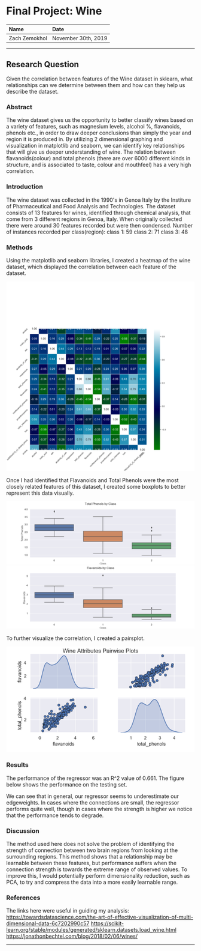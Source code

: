 # Final Project: Wine

| Name | Date |
|:-------|:---------------|
|Zach Zemokhol|November 30th, 2019|

-----

## Research Question

Given the correlation between features of the Wine dataset in sklearn, what relationships can we determine between them and how can they help us describe the dataset. 

### Abstract

The wine dataset gives us the opportunity to better classify wines based on a variety of features, such as magnesium levels, alcohol %, flavanoids, phenols etc., in order to draw deeper conclusions than simply the year and region it is produced in. 
By utilizing 2 dimensional graphing and visualization in matplotlib and seaborn, we can identify key relationships that will give us deeper understanding of wine. 
The relation between flavanoids(colour) and total phenols (there are over 6000 different kinds in structure, and is associated to taste, colour and mouthfeel) has a very high correlation.


### Introduction

The wine dataset was collected in the 1990's in Genoa Italy by the Institure of Pharmaceutical and Food Analysis and Technologies. 
The dataset consists of 13 features for wines, identified through chemical analysis, that come from 3 different regions in Genoa, Italy. 
When originally collected there were around 30 features recorded but were then condensed. 
Number of instances recorded per class(region):
class 1: 59
class 2: 71
class 3: 48

### Methods

Using the matplotlib and seaborn libraries, I created a heatmap of the wine dataset, which displayed the correlation between each feature of the dataset. 

![Heatmap](/fplots/seaborn_heatmap/wine_heatmap.png)

Once I had identified that Flavanoids and Total Phenols were the most closely related features of this dataset, I created some boxplots to better represent this data visually.

![Total Phenols](/fplots/seaborn_heatmap/wine-TotalPhenols.png)
![Flavanoids](/fplots/seaborn_heatmap/wine-boxplot-flavanoids.png)

To further visualize the correlation, I created a pairsplot.

![Pairsplot](/fplots/seaborn_heatmap/pairs.png)

### Results

The performance of the regressor was an R^2 value of 0.661. The figure below shows the performance on the testing set.


We can see that in general, our regressor seems to underestimate our edgeweights. In cases where the connections are small, the regressor performs quite well, though in cases where the strength is higher we notice that the
performance tends to degrade.

### Discussion

The method used here does not solve the problem of identifying the strength of connection between two brain regions from looking at the surrounding regions. This method shows that a relationship may be learnable between these features, but performance suffers when the connection strength is towards the extreme range of observed values. To improve this, I would potentially perform dimensionality reduction, such as PCA, to try and compress the data into a more easily learnable range.

### References
The links here were useful in guiding my analysis:
https://towardsdatascience.com/the-art-of-effective-visualization-of-multi-dimensional-data-6c7202990c57
https://scikit-learn.org/stable/modules/generated/sklearn.datasets.load_wine.html
https://jonathonbechtel.com/blog/2018/02/06/wines/

-------
